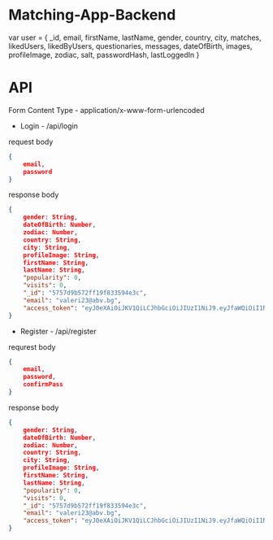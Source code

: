 # Matching-App-Backend

var user = {
    _id,
    email,
    firstName,
    lastName,
    gender,
    country,
    city,
    matches,
    likedUsers,
    likedByUsers,
    questionaries,
    messages,
    dateOfBirth,
    images,
    profileImage,
    zodiac,
    salt,
    passwordHash,
    lastLoggedIn
}

# API #
Form Content Type - application/x-www-form-urlencoded

* Login - /api/login

request body
```json
{
    email,
    password
}
```

response body
```json
{
    gender: String,
    dateOfBirth: Number,
    zodiac: Number,
    country: String,
    city: String,
    profileImage: String,
    firstName: String,
    lastName: String,
    "popularity": 0,
    "visits": 0,
    "_id": "5757d9b572ff19f833594e3c",
    "email": "valeri23@abv.bg",
    "access_token": "eyJ0eXAiOiJKV1QiLCJhbGciOiJIUzI1NiJ9.eyJfaWQiOiI1NzU3ZDliNTcyZmYxOWY4MzM1OTRlM2MiLCJpYXQiOjE0NjUzNzUxNTgsImV4cCI6MTQ2NTQ2MTU1OH0.0iRiURI9V8oRgVl6Ao1XEC0VrkpFkHy02nFic6jwJ90"
}
```

* Register - /api/register

requrest body
```json
{
    email,
    password,
    confirmPass
}
```

response body
```json
{
    gender: String,
    dateOfBirth: Number,
    zodiac: Number,
    country: String,
    city: String,
    profileImage: String,
    firstName: String,
    lastName: String,
    "popularity": 0,
    "visits": 0,
    "_id": "5757d9b572ff19f833594e3c",
    "email": "valeri23@abv.bg",
    "access_token": "eyJ0eXAiOiJKV1QiLCJhbGciOiJIUzI1NiJ9.eyJfaWQiOiI1NzU3ZDliNTcyZmYxOWY4MzM1OTRlM2MiLCJpYXQiOjE0NjUzNzUxNTgsImV4cCI6MTQ2NTQ2MTU1OH0.0iRiURI9V8oRgVl6Ao1XEC0VrkpFkHy02nFic6jwJ90"
}
```